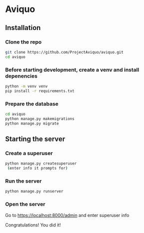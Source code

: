 # Aviquo

## Installation

### Clone the repo

```sh
git clone https://github.com/ProjectAviquo/aviquo.git
cd aviquo
```

### Before starting development, create a venv and install depenencies

```sh
python -m venv venv
pip install -r requirements.txt
```

### Prepare the database

```sh
cd aviquo
python manage.py makemigrations
python manage.py migrate
```

## Starting the server

### Create a superuser

```sh
python manage.py createsuperuser
 (enter info it prompts for)
```

### Run the server

```sh
python manage.py runserver
```

### Open the server

Go to <https://localhost:8000/admin> and enter superuser info

Congratulations! You did it!
